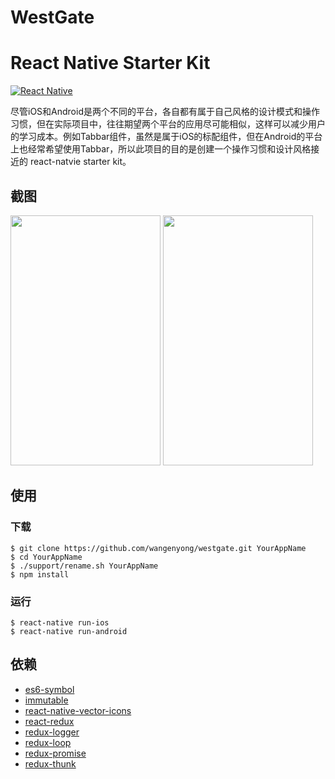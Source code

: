 # WestGate
React Native Starter Kit
===
[![React Native](https://img.shields.io/badge/react%20native-0.33.0-brightgreen.svg)](https://github.com/facebook/react-native)

尽管iOS和Android是两个不同的平台，各自都有属于自己风格的设计模式和操作习惯，但在实际项目中，往往期望两个平台的应用尽可能相似，这样可以减少用户的学习成本。例如Tabbar组件，虽然是属于iOS的标配组件，但在Android的平台上也经常希望使用Tabbar，所以此项目的目的是创建一个操作习惯和设计风格接近的 react-natvie starter kit。

## 截图
<img src="http://7xlphv.com1.z0.glb.clouddn.com/develop/westgate/screenshot_android.png" width="240px" height="400px"/>  <img src="http://7xlphv.com1.z0.glb.clouddn.com/develop/westgate/screenshot_ios.png" width="240px" height="400px"/>

## 使用
### 下载
```
$ git clone https://github.com/wangenyong/westgate.git YourAppName
$ cd YourAppName
$ ./support/rename.sh YourAppName
$ npm install
```
### 运行
```
$ react-native run-ios
$ react-native run-android
```
## 依赖
* [es6-symbol](https://github.com/medikoo/es6-symbol)
* [immutable](https://github.com/facebook/immutable-js/)
* [react-native-vector-icons](https://github.com/oblador/react-native-vector-icons)
* [react-redux](https://github.com/reactjs/react-redux)
* [redux-logger](https://github.com/evgenyrodionov/redux-logger)
* [redux-loop](https://github.com/redux-loop/redux-loop)
* [redux-promise](https://github.com/acdlite/redux-promise)
* [redux-thunk](https://github.com/gaearon/redux-thunk)
